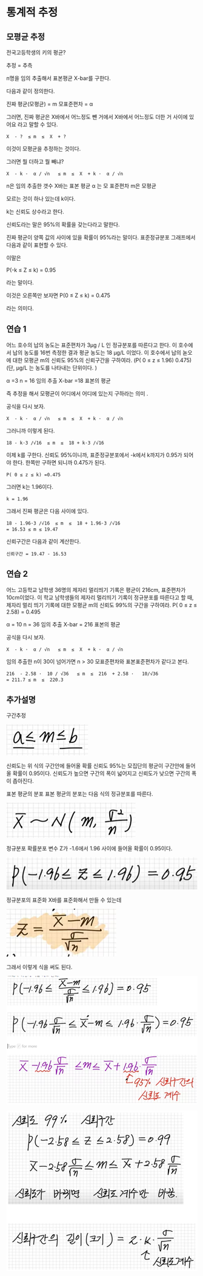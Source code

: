 # 통계적 추정 

## 모평균 추정


전국고등학생의 키의 평균? 

추정 = 추측 

n명을 임의 추출해서 표본평균 X-bar를 구한다. 

다음과 같이 정의한다. 

진짜 평균(모평균) = m 
모표준편차 = α


그러면, 
진짜 평균은 X바에서 어느정도 뺀 거에서 
X바에서 어느정도 더한 거 사이에 있어요 
라고 말할 수 있다. 


```
X  - ?  ≤ m  ≤  X  + ?
```



이것이 모평균을 추정하는 것이다. 

그러면 뭘 더하고 뭘 빼냐? 


```
X  - k ·  α / √n   ≤ m  ≤  X  + k ·  α / √n 
```

n은 임의 추출한 갯수
X바는 표본 평균 
α 는 모 표준편차 
m은 모평균 

모르는 것이 하나 있는데 k이다. 

k는 신뢰도 상수라고 한다. 

신뢰도라는 말은 95%의 확률을 갖는다라고 말한다. 

진짜 평균이 양쪽 값의 사이에 있을 확률이 95%라는 말이다. 
표준정규분포 그래프에서 다음과 같이 표현할 수 있다. 


이말은 

P(-k ≤ Z ≤ k) = 0.95

라는 말이다. 

이것은 오른쪽만 보자면 
P(0 ≤ Z ≤ k) = 0.475

라는 의미다.



## 연습 1 
어느 호수의 납의 농도는 표준편차가 3μg / L 인 정규분포를 따른다고 한다.  이 호수에서 납의 농도를 16번 측정한 결과 평균 농도는 18 μg/L 이었다. 
이 호수에서 납의 녿오에 대한 모평균 m의 신뢰도 95%의 신뢰구간을 구하여라. 
(P( 0 ≤ z   ≤ 1.96)  0.475) (단, μg/L 는 농도를 나타내는 단위이다. )


α =3 
n  = 16 임의 추출 
X-bar =18  표본의 평균 

즉 추정을 해서 모평균이 어디에서 어디에 있는지 구하라는 의미 . 

공식을 다시 보자. 
```
X  - k ·  α / √n   ≤ m  ≤  X  + k ·  α / √n 
```

그러니까 이렇게 된다. 
```
18 - k·3 /√16  ≤ m  ≤  18 + k·3 /√16
```

이제 k를 구한다.  신뢰도 95%이니까,  표준정규분포에서  -k에서 k까지가 0.95가 되어야 한다. 한쪽만 구하면 되니까 0.475가 된다. 


```
P( 0 ≤ z ≤ k) =0.475
```

그러면 k는 1.96이다. 

```
k = 1.96
```
그래서 진짜 평균은 다음 사이에 있다. 
```
18 - 1.96·3 /√16  ≤ m  ≤  18 + 1.96·3 /√16
= 16.53 ≤ m ≤ 19.47
```

신뢰구간은 다음과 같이 계산한다. 
```
신뢰구간 = 19.47 - 16.53
```


## 연습 2
어느 고등학교 남학생 36명의 제자리 멀리띄기 기록은 평균이 216cm, 표준편차가 10cm이었다. 
이 학교 남학생들의 제자리 멀리띄기 기록이 정규분포를 따른다고 할 때, 제자리 멀리 띄기 기록에 대한 모평균 m의 신뢰도 99%의 구간을 구하여라.  P( 0 ≤ z  ≤ 2.58) = 0.495 


α = 10 
n  = 36 임의 추출 
X-bar = 216  표본의 평균 

공식을 다시 보자. 
```
X  - k ·  α / √n   ≤ m  ≤  X  + k ·  α / √n 
```


임의 추출한 n이 30이 넘어가면  n > 30  모표준편차와 표본표준편차가 같다고 본다. 

```
216  - 2.58 ·  10 / √36   ≤ m  ≤  216  + 2.58 ·   10/√36 
= 211.7 ≤ m  ≤  220.3
```



## 추가설명
구간추정

![](../../.gitbook/assets/da/samplemean/sm15.png)



신뢰도는 위 식의 구간안에 들어올 확률 
신뢰도 95%는 모집단의 평균이  구간안에 들어올 확률이 0.95이다. 
신뢰도가 높으면 구간의 폭이 넓어지고 
신뢰도가 낮으면 구간의 폭이 좁아진다. 

표본 평균의 분포 
표본 평균의 분포는 다음 식의 정규분포를 따른다. 


![](../../.gitbook/assets/da/samplemean/sm16.png)



정규분포 확률분포 변수 Z가 -1.6에서 1.96 사이에 들어올 확률이 0.95이다. 


![](../../.gitbook/assets/da/samplemean/sm17.png)


정규분포의 표준화 
X바를 표준화해서 만들 수 있는데 



![](../../.gitbook/assets/da/samplemean/sm18.png)



그래서 이렇게 식을 써도 된다. 

![](../../.gitbook/assets/da/samplemean/sm19.png)



![](../../.gitbook/assets/da/samplemean/sm20.png)

